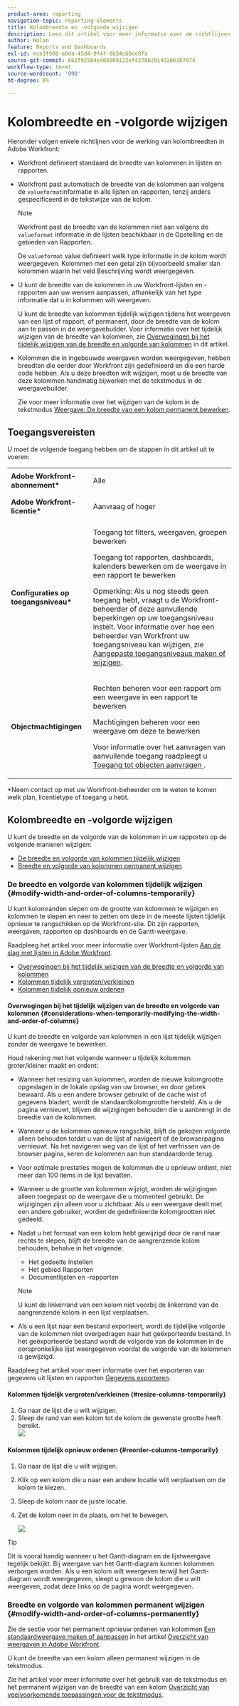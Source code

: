 ```yaml
---
product-area: reporting
navigation-topic: reporting-elements
title: Kolombreedte en -volgorde wijzigen
description: Lees dit artikel voor meer informatie over de richtlijnen voor kolombreedte en over het wijzigen van de kolombreedte en -volgorde in Workfront.
author: Nolan
feature: Reports and Dashboards
exl-id: ece3f908-a0da-45d4-9f4f-0b34c69ce8fa
source-git-commit: 661f925b4e485069122ef4278b2914d206387974
workflow-type: tm+mt
source-wordcount: '990'
ht-degree: 0%

---
```


# Kolombreedte en -volgorde wijzigen

Hieronder volgen enkele richtlijnen voor de werking van kolombreedten in Adobe Workfront:

* Workfront definieert standaard de breedte van kolommen in lijsten en rapporten.
* Workfront past automatisch de breedte van de kolommen aan volgens de `valueformat`informatie in alle lijsten en rapporten, tenzij anders gespecificeerd in de tekstwijze van de kolom.

   >[!NOTE]
   >
   >Workfront past de breedte van de kolommen niet aan volgens de `valueformat` informatie in de lijsten beschikbaar in de Opstelling en de gebieden van Rapporten.

   De `valueformat` value definieert welk type informatie in de kolom wordt weergegeven. Kolommen met een getal zijn bijvoorbeeld smaller dan kolommen waarin het veld Beschrijving wordt weergegeven.

* U kunt de breedte van de kolommen in uw Workfront-lijsten en -rapporten aan uw wensen aanpassen, afhankelijk van het type informatie dat u in kolommen wilt weergeven.

   U kunt de breedte van kolommen tijdelijk wijzigen tijdens het weergeven van een lijst of rapport, of permanent, door de breedte van de kolom aan te passen in de weergavebuilder. Voor informatie over het tijdelijk wijzigen van de breedte van kolommen, zie [Overwegingen bij het tijdelijk wijzigen van de breedte en volgorde van kolommen](#considerations-when-temporarily-modifying-the-width-and-order-of-columns) in dit artikel.

* Kolommen die in ingebouwde weergaven worden weergegeven, hebben breedten die eerder door Workfront zijn gedefinieerd en die een harde code hebben. Als u deze breedten wilt wijzigen, moet u de breedte van deze kolommen handmatig bijwerken met de tekstmodus in de weergavebuilder.

   Zie voor meer informatie over het wijzigen van de kolom in de tekstmodus [Weergave: De breedte van een kolom permanent bewerken](../../../reports-and-dashboards/reports/custom-view-filter-grouping-samples/view-edit-column-width-permanently.md).

## Toegangsvereisten

U moet de volgende toegang hebben om de stappen in dit artikel uit te voeren:

<table style="table-layout:auto"> 
 <col> 
 <col> 
 <tbody> 
  <tr> 
   <td role="rowheader"><strong>Adobe Workfront-abonnement*</strong></td> 
   <td> <p>Alle</p> </td> 
  </tr> 
  <tr> 
   <td role="rowheader"><strong>Adobe Workfront-licentie*</strong></td> 
   <td> <p>Aanvraag of hoger </p> </td> 
  </tr> 
  <tr> 
   <td role="rowheader"><strong>Configuraties op toegangsniveau*</strong></td> 
   <td> <p>Toegang tot filters, weergaven, groepen bewerken</p> <p>Toegang tot rapporten, dashboards, kalenders bewerken om de weergave in een rapport te bewerken</p> <p>Opmerking: Als u nog steeds geen toegang hebt, vraagt u de Workfront-beheerder of deze aanvullende beperkingen op uw toegangsniveau instelt. Voor informatie over hoe een beheerder van Workfront uw toegangsniveau kan wijzigen, zie <a href="../../../administration-and-setup/add-users/configure-and-grant-access/create-modify-access-levels.md" class="MCXref xref">Aangepaste toegangsniveaus maken of wijzigen</a>.</p> </td> 
  </tr> 
  <tr> 
   <td role="rowheader"><strong>Objectmachtigingen</strong></td> 
   <td> <p>Rechten beheren voor een rapport om een weergave in een rapport te bewerken</p> <p>Machtigingen beheren voor een weergave om deze te bewerken</p> <p>Voor informatie over het aanvragen van aanvullende toegang raadpleegt u <a href="../../../workfront-basics/grant-and-request-access-to-objects/request-access.md" class="MCXref xref">Toegang tot objecten aanvragen </a>.</p> </td> 
  </tr> 
 </tbody> 
</table>

&#42;Neem contact op met uw Workfront-beheerder om te weten te komen welk plan, licentietype of toegang u hebt.

## Kolombreedte en -volgorde wijzigen

U kunt de breedte en de volgorde van de kolommen in uw rapporten op de volgende manieren wijzigen:

* [De breedte en volgorde van kolommen tijdelijk wijzigen](#modify-width-and-order-of-columns-temporarily)
* [Breedte en volgorde van kolommen permanent wijzigen](#modify-width-and-order-of-columns-permanently)

### De breedte en volgorde van kolommen tijdelijk wijzigen {#modify-width-and-order-of-columns-temporarily}

U kunt kolomranden slepen om de grootte van kolommen te wijzigen en kolommen te slepen en neer te zetten om deze in de meeste lijsten tijdelijk opnieuw te rangschikken op de Workfront-site. Dit zijn rapporten, weergaven, rapporten op dashboards en de Gantt-weergave.

Raadpleeg het artikel voor meer informatie over Workfront-lijsten [Aan de slag met lijsten in Adobe Workfront](../../../workfront-basics/navigate-workfront/use-lists/view-items-in-a-list.md).

* [Overwegingen bij het tijdelijk wijzigen van de breedte en volgorde van kolommen](#considerations-when-temporarily-modifying-the-width-and-order-of-columns)
* [Kolommen tijdelijk vergroten/verkleinen](#resize-columns-temporarily)
* [Kolommen tijdelijk opnieuw ordenen](#reorder-columns-temporarily)

#### Overwegingen bij het tijdelijk wijzigen van de breedte en volgorde van kolommen {#considerations-when-temporarily-modifying-the-width-and-order-of-columns}

U kunt de breedte en volgorde van kolommen in een lijst tijdelijk wijzigen zonder de weergave te bewerken.

Houd rekening met het volgende wanneer u tijdelijk kolommen groter/kleiner maakt en ordent:

* Wanneer het resizing van kolommen, worden de nieuwe kolomgrootte opgeslagen in de lokale opslag van uw browser, en door gebrek bewaard. Als u een andere browser gebruikt of de cache wist of gegevens bladert, wordt de standaardkolomgrootte hersteld. Als u de pagina vernieuwt, blijven de wijzigingen behouden die u aanbrengt in de breedte van de kolommen.
* Wanneer u de kolommen opnieuw rangschikt, blijft de gekozen volgorde alleen behouden totdat u van de lijst af navigeert of de browserpagina vernieuwt. Na het navigeren weg van de lijst of het verfrissen van de browser pagina, keren de kolommen aan hun standaardorde terug.
* Voor optimale prestaties mogen de kolommen die u opnieuw ordent, niet meer dan 100 items in de lijst bevatten.
* Wanneer u de grootte van kolommen wijzigt, worden de wijzigingen alleen toegepast op de weergave die u momenteel gebruikt. De wijzigingen zijn alleen voor u zichtbaar. Als u een weergave deelt met een andere gebruiker, worden de gedefinieerde kolomgrootten niet gedeeld.
* Nadat u het formaat van een kolom hebt gewijzigd door de rand naar rechts te slepen, blijft de breedte van de aangrenzende kolom behouden, behalve in het volgende:

   * Het gedeelte Instellen
   * Het gebied Rapporten
   * Documentlijsten en -rapporten

   >[!NOTE]
   >
   >U kunt de linkerrand van een kolom niet voorbij de linkerrand van de aangrenzende kolom in een lijst verplaatsen.

* Als u een lijst naar een bestand exporteert, wordt de tijdelijke volgorde van de kolommen niet overgedragen naar het geëxporteerde bestand. In het geëxporteerde bestand wordt de volgorde van de kolommen in de oorspronkelijke lijst weergegeven voordat de volgorde van de kolommen is gewijzigd.

Raadpleeg het artikel voor meer informatie over het exporteren van gegevens uit lijsten en rapporten [Gegevens exporteren](../../../reports-and-dashboards/reports/creating-and-managing-reports/export-data.md).

#### Kolommen tijdelijk vergroten/verkleinen {#resize-columns-temporarily}

1. Ga naar de lijst die u wilt wijzigen.
1. Sleep de rand van een kolom tot de kolom de gewenste grootte heeft bereikt.\
   ![](assets/column-resize-350x124.png)

#### Kolommen tijdelijk opnieuw ordenen {#reorder-columns-temporarily}

1. Ga naar de lijst die u wilt wijzigen.
1. Klik op een kolom die u naar een andere locatie wilt verplaatsen om de kolom te kiezen.
1. Sleep de kolom naar de juiste locatie.
1. Zet de kolom neer in de plaats, om het te bewegen.

   ![](assets/column-reorder-350x118.png)

>[!TIP]
>
>Dit is vooral handig wanneer u het Gantt-diagram en de lijstweergave tegelijk bekijkt. Bij weergave van het Gantt-diagram kunnen kolommen verborgen worden. Als u een kolom wilt weergeven terwijl het Gantt-diagram wordt weergegeven, sleept u gewoon de kolom die u wilt weergeven, zodat deze links op de pagina wordt weergegeven.

### Breedte en volgorde van kolommen permanent wijzigen {#modify-width-and-order-of-columns-permanently}

Zie de sectie voor het permanent opnieuw ordenen van kolommen [Een standaardweergave maken of aanpassen](../../../reports-and-dashboards/reports/reporting-elements/views-overview.md#customizing-a-standard-view) in het artikel [Overzicht van weergaven in Adobe Workfront](../../../reports-and-dashboards/reports/reporting-elements/views-overview.md).

U kunt de breedte van een kolom alleen permanent wijzigen in de tekstmodus.

Zie het artikel voor meer informatie over het gebruik van de tekstmodus en het permanent wijzigen van de breedte van een kolom [Overzicht van veelvoorkomende toepassingen voor de tekstmodus](../../../reports-and-dashboards/reports/text-mode/understand-common-uses-text-mode.md).
